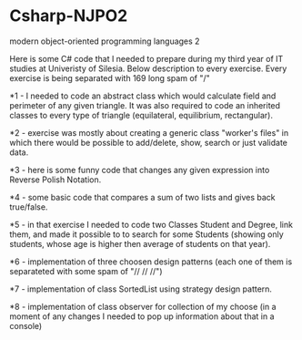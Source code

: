 # Csharp-NJPO2

modern object-oriented programming languages 2

Here is some C# code that I needed to prepare during my third year of IT studies at Univeristy of Silesia.
Below description to every exercise.
Every exercise is being separated with 169 long spam of "/"

*1 - I needed to code an abstract class which would calculate field and perimeter of any given triangle. It was also required to code an inherited classes to every type of triangle (equilateral, equilibrium, rectangular).

*2 - exercise was mostly about creating a generic class "worker's files" in which there would be possible to add/delete, show, search or just validate data.

*3 - here is some funny code that changes any given expression into Reverse Polish Notation.

*4 - some basic code that compares a sum of two lists and gives back true/false.

*5 - in that exercise I needed to code two Classes Student and Degree, link them, and made it possible to to search for some Students (showing only students, whose age is higher then average of students on that year).

*6 - implementation of three choosen design patterns (each one of them is separateted with some spam of "// // //")

*7 - implementation of class SortedList using strategy design pattern.

*8 - implementation of class observer for collection of my choose (in a moment of any changes I needed to pop up information about that in a console)
